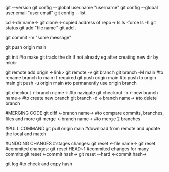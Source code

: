 git --version
git config --global user.name "username"
git config --global user.email "user email"
git config --list


cd <-dir name->
git clone <-copied address of repo->
ls
ls -force
ls -h
git status
git add "file name"
git add .

git commit -m "some message"

git push origin main

git init 								#to make git track the dir if not already eg after creating new dir by mkdir


git remote add origin <-link>
git remote -v
git branch
git branch -M main 						#to rename branch to main if required
git push origin main					#to push to origin main
git push -u origin main 				#to permanently use origin branch

git checkout <-branch name-> 			#to navigate
git checkout -b <-new branch name->		#to create new branch
git branch -d <-branch name-> 			#to delete branch


#MERGING CODE
git diff <-branch name->				#to compare commits, branches, files and more
git merge <-branch name->				#to merge 2 branches

#PULL COMMAND
git pull origin main					#download from remote and update the local and match


#UNDOING CHANGES
#stages changes:
git reset <-file name->
git reset
#commited changes:
git reset HEAD~1
#commited changes for many commits
git reset <-commit hash->
git reset --hard <-commit hash->

git log									#to check and copy hash